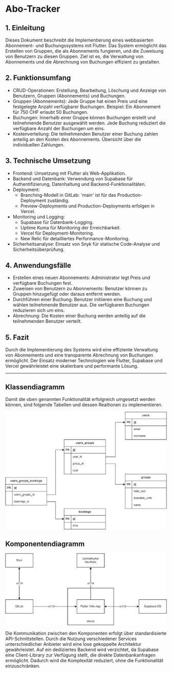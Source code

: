 # Abo-Tracker

## 1. Einleitung

Dieses Dokument beschreibt die Implementierung eines webbasierten Abonnement- und Buchungssystems mit Flutter. Das System ermöglicht das Erstellen von Gruppen, die als Abonnements fungieren, und die Zuweisung von Benutzern zu diesen Gruppen. Ziel ist es, die Verwaltung von Abonnements und die Abrechnung von Buchungen effizient zu gestalten.

## 2. Funktionsumfang

* CRUD-Operationen: Erstellung, Bearbeitung, Löschung und Anzeige von Benutzern, Gruppen (Abonnements) und Buchungen.
* Gruppen (Abonnements): Jede Gruppe hat einen Preis und eine festgelegte Anzahl verfügbarer Buchungen. Beispiel: Ein Abonnement für 750 CHF erlaubt 50 Buchungen.
* Buchungen: Innerhalb einer Gruppe können Buchungen erstellt und teilnehmende Benutzer ausgewählt werden. Jede Buchung reduziert die verfügbare Anzahl der Buchungen um eins.
* Kostenverteilung: Die teilnehmenden Benutzer einer Buchung zahlen anteilig an den Kosten des Abonnements. Übersicht über die individuellen Zahlungen.

## 3. Technische Umsetzung

* Frontend: Umsetzung mit Flutter als Web-Applikation.
* Backend und Datenbank: Verwendung von Supabase für Authentifizierung, Datenhaltung und Backend-Funktionalitäten.
* Deployment:
    * Branching-Modell in GitLab: 'main' ist für das Production-Deployment zuständig.
    * Preview-Deployments und Production-Deployments erfolgen in Vercel.
* Monitoring und Logging:
    * Supabase für Datenbank-Logging.
    * Uptime Kuma für Monitoring der Erreichbarkeit.
    * Vercel für Deployment-Monitoring.
    * New Relic für detailliertes Performance-Monitoring.
* Sicherheitsanalyse: Einsatz von Snyk für statische Code-Analyse und Sicherheitsüberprüfung.

## 4. Anwendungsfälle

* Erstellen eines neuen Abonnements: Administrator legt Preis und verfügbare Buchungen fest.
* Zuweisen von Benutzern zu Abonnements: Benutzer können zu Gruppen hinzugefügt oder daraus entfernt werden.
* Durchführen einer Buchung: Benutzer initiieren eine Buchung und wählen teilnehmende Benutzer aus. Die verfügbaren Buchungen reduzieren sich um eins.
* Abrechnung: Die Kosten einer Buchung werden anteilig auf die teilnehmenden Benutzer verteilt.

## 5. Fazit

Durch die Implementierung des Systems wird eine effiziente Verwaltung von Abonnements und eine transparente Abrechnung von Buchungen ermöglicht. Der Einsatz moderner Technologien wie Flutter, Supabase und Vercel gewährleistet eine skalierbare und performante Lösung.

---

## Klassendiagramm

Damit die oben genannten Funktionalität erfolgreich umgesetzt werden können, sind folgende Tabellen und dessen Realtionen zu implementieren.

![Klassendiagramm](/Assets/class-diagram.png)

## Komponentendiagramm

![Komponentendiagramm](/Assets/component-diagram.png)

Die Kommunikation zwischen den Komponenten erfolgt über standardisierte API-Schnittstellen. Durch die Nutzung verschiedener Services unterschiedlicher Anbieter wird eine lose gekoppelte Architektur gewährleistet. Auf ein dediziertes Backend wird verzichtet, da Supabase eine Client-Library zur Verfügung stellt, die direkte Datenbankanfragen ermöglicht. Dadurch wird die Komplexität reduziert, ohne die Funktionalität einzuschränken.